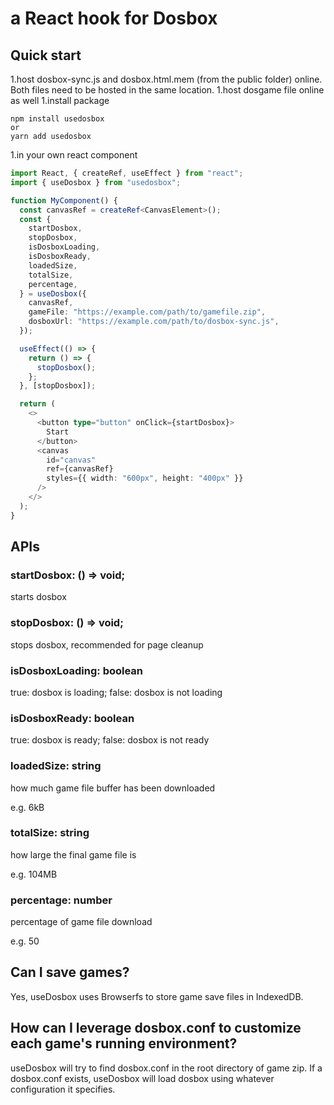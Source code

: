 # a React hook for Dosbox

## Quick start

1.host dosbox-sync.js and dosbox.html.mem (from the public folder) online. Both files need to be hosted in the same location.
1.host dosgame file online as well
1.install package

```shell
npm install usedosbox
or
yarn add usedosbox
```

1.in your own react component

```typescript
import React, { createRef, useEffect } from "react";
import { useDosbox } from "usedosbox";

function MyComponent() {
  const canvasRef = createRef<CanvasElement>();
  const {
    startDosbox,
    stopDosbox,
    isDosboxLoading,
    isDosboxReady,
    loadedSize,
    totalSize,
    percentage,
  } = useDosbox({
    canvasRef,
    gameFile: "https://example.com/path/to/gamefile.zip",
    dosboxUrl: "https://example.com/path/to/dosbox-sync.js",
  });

  useEffect(() => {
    return () => {
      stopDosbox();
    };
  }, [stopDosbox]);

  return (
    <>
      <button type="button" onClick={startDosbox}>
        Start
      </button>
      <canvas
        id="canvas"
        ref={canvasRef}
        styles={{ width: "600px", height: "400px" }}
      />
    </>
  );
}
```

## APIs

### startDosbox: () => void;

starts dosbox

### stopDosbox: () => void;

stops dosbox, recommended for page cleanup

### isDosboxLoading: boolean

true: dosbox is loading; false: dosbox is not loading

### isDosboxReady: boolean

true: dosbox is ready; false: dosbox is not ready

### loadedSize: string

how much game file buffer has been downloaded

e.g. 6kB

### totalSize: string

how large the final game file is

e.g. 104MB

### percentage: number

percentage of game file download

e.g. 50

## Can I save games?

Yes, useDosbox uses Browserfs to store game save files in IndexedDB.

## How can I leverage dosbox.conf to customize each game's running environment?

useDosbox will try to find dosbox.conf in the root directory of game zip. If a dosbox.conf exists, useDosbox will load dosbox using whatever configuration it specifies.
